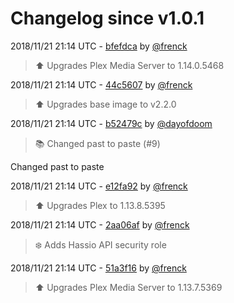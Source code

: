 # Changelog since v1.0.1

2018/11/21 21:14 UTC - [bfefdca](https://github.com/hassio-addons/addon-plex/commit/bfefdca6a4ba4fb23dbfb95fcdc139c818a4aeda) by [@frenck](https://github.com/frenck)
> :arrow_up: Upgrades Plex Media Server to 1.14.0.5468 

2018/11/21 21:14 UTC - [44c5607](https://github.com/hassio-addons/addon-plex/commit/44c5607e66667f8f6d2253d73715ca8136ce8788) by [@frenck](https://github.com/frenck)
> :arrow_up: Upgrades base image to v2.2.0 

2018/11/21 21:14 UTC - [b52479c](https://github.com/hassio-addons/addon-plex/commit/b52479c1d0f8a7d6be16a594ec08164c8e220ba6) by [@dayofdoom](https://github.com/dayofdoom)
> :books: Changed past to paste (#9)

Changed past to paste 

2018/11/21 21:14 UTC - [e12fa92](https://github.com/hassio-addons/addon-plex/commit/e12fa92a657c9bf876923c11573d662bcdea2c70) by [@frenck](https://github.com/frenck)
> :arrow_up: Upgrades Plex to 1.13.8.5395 

2018/11/21 21:14 UTC - [2aa06af](https://github.com/hassio-addons/addon-plex/commit/2aa06af158a4837a57f3c22fa8aa4997548d35fc) by [@frenck](https://github.com/frenck)
> :snowflake: Adds Hassio API security role 

2018/11/21 21:14 UTC - [51a3f16](https://github.com/hassio-addons/addon-plex/commit/51a3f16e1513ba5311edd898b800c87a5674f17d) by [@frenck](https://github.com/frenck)
> :arrow_up: Upgrades Plex Media Server to 1.13.7.5369 

